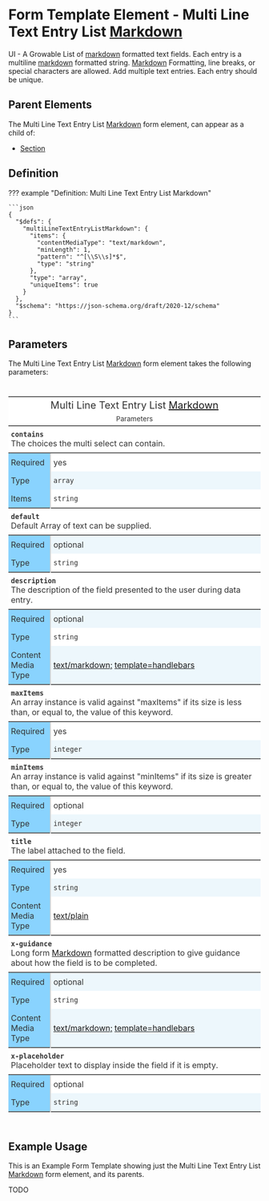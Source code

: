 # Form Template Element - Multi Line Text Entry List [Markdown][CommonMark]

UI - A Growable List of [markdown][CommonMark] formatted text fields.
Each entry is a multiline [markdown][CommonMark] formatted string.
[Markdown][CommonMark] Formatting, line breaks, or special characters are allowed.
Add multiple text entries.
Each entry should be unique.

## Parent Elements

The Multi Line Text Entry List [Markdown][CommonMark] form element, can appear as a child of:

* [Section](section.md)

## Definition

<!-- markdownlint-disable MD013 MD046 max-one-sentence-per-line -->
??? example "Definition: Multi Line Text Entry List Markdown"

    ```json
    {
      "$defs": {
        "multiLineTextEntryListMarkdown": {
          "items": {
            "contentMediaType": "text/markdown",
            "minLength": 1,
            "pattern": "^[\\S\\s]*$",
            "type": "string"
          },
          "type": "array",
          "uniqueItems": true
        }
      },
      "$schema": "https://json-schema.org/draft/2020-12/schema"
    }
    ```
<!-- markdownlint-enable MD013 MD046 max-one-sentence-per-line -->

## Parameters

The Multi Line Text Entry List [Markdown][CommonMark] form element takes the following parameters:

<!---HTML START-->
<!-- markdownlint-disable -->
<div id="element_Multi_Line_Text_Entry_List_Markdown_parameters" style="padding-left:0px;padding-right:0px;padding-top:10px;padding-bottom:10px;overflow-x:auto;overflow-y:auto;width:100%;height:auto;">
<style>
#element_Multi_Line_Text_Entry_List_Markdown_parameters table {
          font-family: -apple-system, BlinkMacSystemFont, 'Segoe UI', Roboto, Oxygen, Ubuntu, Cantarell, 'Helvetica Neue', 'Fira Sans', 'Droid Sans', Arial, sans-serif;
          -webkit-font-smoothing: antialiased;
          -moz-osx-font-smoothing: grayscale;
        }

#element_Multi_Line_Text_Entry_List_Markdown_parameters thead, tbody, tfoot, tr, td, th { border-style: none; }
 tr { background-color: transparent; }
#element_Multi_Line_Text_Entry_List_Markdown_parameters p { margin: 0; padding: 0; }
 #element_Multi_Line_Text_Entry_List_Markdown_parameters .gt_table { display: table; border-collapse: collapse; line-height: normal; margin-left: auto; margin-right: auto; color: #333333; font-size: 16px; font-weight: normal; font-style: normal; background-color: #FFFFFF; width: 100%; border-top-style: solid; border-top-width: 2px; border-top-color: #5F5F5F; border-right-style: none; border-right-width: 2px; border-right-color: #D3D3D3; border-bottom-style: solid; border-bottom-width: 2px; border-bottom-color: #5F5F5F; border-left-style: none; border-left-width: 2px; border-left-color: #D3D3D3; }
 #element_Multi_Line_Text_Entry_List_Markdown_parameters .gt_caption { padding-top: 4px; padding-bottom: 4px; }
 #element_Multi_Line_Text_Entry_List_Markdown_parameters .gt_title { color: #333333; font-size: 125%; font-weight: initial; padding-top: 4px; padding-bottom: 4px; padding-left: 5px; padding-right: 5px; border-bottom-color: #FFFFFF; border-bottom-width: 0; }
 #element_Multi_Line_Text_Entry_List_Markdown_parameters .gt_subtitle { color: #333333; font-size: 85%; font-weight: initial; padding-top: 3px; padding-bottom: 5px; padding-left: 5px; padding-right: 5px; border-top-color: #FFFFFF; border-top-width: 0; }
 #element_Multi_Line_Text_Entry_List_Markdown_parameters .gt_heading { background-color: #FFFFFF; text-align: center; border-bottom-color: #FFFFFF; border-left-style: none; border-left-width: 1px; border-left-color: #D3D3D3; border-right-style: none; border-right-width: 1px; border-right-color: #D3D3D3; }
 #element_Multi_Line_Text_Entry_List_Markdown_parameters .gt_bottom_border { border-bottom-style: solid; border-bottom-width: 2px; border-bottom-color: #5F5F5F; }
 #element_Multi_Line_Text_Entry_List_Markdown_parameters .gt_col_headings { border-top-style: solid; border-top-width: 2px; border-top-color: #5F5F5F; border-bottom-style: solid; border-bottom-width: 2px; border-bottom-color: #5F5F5F; border-left-style: none; border-left-width: 1px; border-left-color: #D3D3D3; border-right-style: none; border-right-width: 1px; border-right-color: #D3D3D3; }
 #element_Multi_Line_Text_Entry_List_Markdown_parameters .gt_col_heading { color: #FFFFFF; background-color: #0076BA; font-size: 100%; font-weight: normal; text-transform: inherit; border-left-style: none; border-left-width: 1px; border-left-color: #D3D3D3; border-right-style: none; border-right-width: 1px; border-right-color: #D3D3D3; vertical-align: bottom; padding-top: 5px; padding-bottom: 5px; padding-left: 5px; padding-right: 5px; overflow-x: hidden; }
 #element_Multi_Line_Text_Entry_List_Markdown_parameters .gt_column_spanner_outer { color: #FFFFFF; background-color: #0076BA; font-size: 100%; font-weight: normal; text-transform: inherit; padding-top: 0; padding-bottom: 0; padding-left: 4px; padding-right: 4px; }
 #element_Multi_Line_Text_Entry_List_Markdown_parameters .gt_column_spanner_outer:first-child { padding-left: 0; }
 #element_Multi_Line_Text_Entry_List_Markdown_parameters .gt_column_spanner_outer:last-child { padding-right: 0; }
 #element_Multi_Line_Text_Entry_List_Markdown_parameters .gt_column_spanner { border-bottom-style: solid; border-bottom-width: 2px; border-bottom-color: #5F5F5F; vertical-align: bottom; padding-top: 5px; padding-bottom: 5px; overflow-x: hidden; display: inline-block; width: 100%; }
 #element_Multi_Line_Text_Entry_List_Markdown_parameters .gt_spanner_row { border-bottom-style: hidden; }
 #element_Multi_Line_Text_Entry_List_Markdown_parameters .gt_group_heading { padding-top: 8px; padding-bottom: 8px; padding-left: 5px; padding-right: 5px; color: #333333; background-color: #FFFFFF; font-size: 100%; font-weight: initial; text-transform: inherit; border-top-style: solid; border-top-width: 2px; border-top-color: #5F5F5F; border-bottom-style: solid; border-bottom-width: 2px; border-bottom-color: #5F5F5F; border-left-style: none; border-left-width: 1px; border-left-color: #D3D3D3; border-right-style: none; border-right-width: 1px; border-right-color: #D3D3D3; vertical-align: middle; text-align: left; }
 #element_Multi_Line_Text_Entry_List_Markdown_parameters .gt_empty_group_heading { padding: 0.5px; color: #333333; background-color: #FFFFFF; font-size: 100%; font-weight: initial; border-top-style: solid; border-top-width: 2px; border-top-color: #5F5F5F; border-bottom-style: solid; border-bottom-width: 2px; border-bottom-color: #5F5F5F; vertical-align: middle; }
 #element_Multi_Line_Text_Entry_List_Markdown_parameters .gt_from_md> :first-child { margin-top: 0; }
 #element_Multi_Line_Text_Entry_List_Markdown_parameters .gt_from_md> :last-child { margin-bottom: 0; }
 #element_Multi_Line_Text_Entry_List_Markdown_parameters .gt_row { padding-top: 8px; padding-bottom: 8px; padding-left: 5px; padding-right: 5px; margin: 10px; border-top-style: none; border-top-width: 1px; border-top-color: #D5D5D5; border-left-style: none; border-left-width: 1px; border-left-color: #D5D5D5; border-right-style: none; border-right-width: 1px; border-right-color: #D5D5D5; vertical-align: middle; overflow-x: hidden; }
 #element_Multi_Line_Text_Entry_List_Markdown_parameters .gt_stub { color: #333333; background-color: #89D3FE; font-size: 100%; font-weight: initial; text-transform: inherit; border-right-style: solid; border-right-width: 2px; border-right-color: #D5D5D5; padding-left: 5px; padding-right: 5px; }
 #element_Multi_Line_Text_Entry_List_Markdown_parameters .gt_stub_row_group { color: #333333; background-color: #FFFFFF; font-size: 100%; font-weight: initial; text-transform: inherit; border-right-style: solid; border-right-width: 2px; border-right-color: #D3D3D3; padding-left: 5px; padding-right: 5px; vertical-align: top; }
 #element_Multi_Line_Text_Entry_List_Markdown_parameters .gt_row_group_first td { border-top-width: 2px; }
 #element_Multi_Line_Text_Entry_List_Markdown_parameters .gt_row_group_first th { border-top-width: 2px; }
 #element_Multi_Line_Text_Entry_List_Markdown_parameters .gt_striped { background-color: #EDF7FC; }
 #element_Multi_Line_Text_Entry_List_Markdown_parameters .gt_table_body { border-top-style: solid; border-top-width: 2px; border-top-color: #5F5F5F; border-bottom-style: solid; border-bottom-width: 2px; border-bottom-color: #5F5F5F; }
 #element_Multi_Line_Text_Entry_List_Markdown_parameters .gt_sourcenotes { color: #333333; background-color: #FFFFFF; border-bottom-style: none; border-bottom-width: 2px; border-bottom-color: #D3D3D3; border-left-style: none; border-left-width: 2px; border-left-color: #D3D3D3; border-right-style: none; border-right-width: 2px; border-right-color: #D3D3D3; }
 #element_Multi_Line_Text_Entry_List_Markdown_parameters .gt_sourcenote { font-size: 90%; padding-top: 4px; padding-bottom: 4px; padding-left: 5px; padding-right: 5px; text-align: left; }
 #element_Multi_Line_Text_Entry_List_Markdown_parameters .gt_left { text-align: left; }
 #element_Multi_Line_Text_Entry_List_Markdown_parameters .gt_center { text-align: center; }
 #element_Multi_Line_Text_Entry_List_Markdown_parameters .gt_right { text-align: right; font-variant-numeric: tabular-nums; }
 #element_Multi_Line_Text_Entry_List_Markdown_parameters .gt_font_normal { font-weight: normal; }
 #element_Multi_Line_Text_Entry_List_Markdown_parameters .gt_font_bold { font-weight: bold; }
 #element_Multi_Line_Text_Entry_List_Markdown_parameters .gt_font_italic { font-style: italic; }
 #element_Multi_Line_Text_Entry_List_Markdown_parameters .gt_super { font-size: 65%; }
 #element_Multi_Line_Text_Entry_List_Markdown_parameters .gt_footnote_marks { font-size: 75%; vertical-align: 0.4em; position: initial; }
 #element_Multi_Line_Text_Entry_List_Markdown_parameters .gt_asterisk { font-size: 100%; vertical-align: 0; }

</style>
<table style="table-layout: fixed;; width: 100%" class="gt_table" data-quarto-disable-processing="false" data-quarto-bootstrap="false">
<colgroup>
  <col style="width:10%;"/>
  <col style="width:50%;"/>
</colgroup>

<thead>

  <tr class="gt_heading">
    <td colspan="2" class="gt_heading gt_title gt_font_normal">Multi Line Text Entry List <a href="https://spec.commonmark.org/0.31.2/">Markdown</a></td>
  </tr>
  <tr class="gt_heading">
    <td colspan="2" class="gt_heading gt_subtitle gt_font_normal gt_bottom_border">

Parameters

</td>
  </tr>

</thead>
<tbody class="gt_table_body">
  <tr class="gt_group_heading_row">
    <th class="gt_group_heading" colspan="2"><strong><code>contains</code></strong><br>The choices the multi select can contain.</th>
  </tr>
  <tr>
    <th class="gt_row gt_left gt_stub">Required</th>
    <td class="gt_row gt_left">yes</td>
  </tr>
  <tr>
    <th class="gt_row gt_left gt_stub">Type</th>
    <td class="gt_row gt_left gt_striped"><code>array</code></td>
  </tr>
  <tr>
    <th class="gt_row gt_left gt_stub">Items</th>
    <td class="gt_row gt_left"><code>string</code></td>
  </tr>
  <tr class="gt_group_heading_row">
    <th class="gt_group_heading" colspan="2"><strong><code>default</code></strong><br>Default Array of text can be supplied.</th>
  </tr>
  <tr>
    <th class="gt_row gt_left gt_stub">Required</th>
    <td class="gt_row gt_left gt_striped">optional</td>
  </tr>
  <tr>
    <th class="gt_row gt_left gt_stub">Type</th>
    <td class="gt_row gt_left"><code>string</code></td>
  </tr>
  <tr class="gt_group_heading_row">
    <th class="gt_group_heading" colspan="2"><strong><code>description</code></strong><br>The description of the field presented to the user during data entry.</th>
  </tr>
  <tr>
    <th class="gt_row gt_left gt_stub">Required</th>
    <td class="gt_row gt_left gt_striped">optional</td>
  </tr>
  <tr>
    <th class="gt_row gt_left gt_stub">Type</th>
    <td class="gt_row gt_left"><code>string</code></td>
  </tr>
  <tr>
    <th class="gt_row gt_left gt_stub">Content Media Type</th>
    <td class="gt_row gt_left gt_striped"><a href="https://spec.commonmark.org/0.31.2/">text/markdown;</a> <a href="https://handlebarsjs.com/">template=handlebars</a></td>
  </tr>
  <tr class="gt_group_heading_row">
    <th class="gt_group_heading" colspan="2"><strong><code>maxItems</code></strong><br>An array instance is valid against &quot;maxItems&quot; if its size is less than, or equal to, the value of this keyword.</th>
  </tr>
  <tr>
    <th class="gt_row gt_left gt_stub">Required</th>
    <td class="gt_row gt_left">yes</td>
  </tr>
  <tr>
    <th class="gt_row gt_left gt_stub">Type</th>
    <td class="gt_row gt_left gt_striped"><code>integer</code></td>
  </tr>
  <tr class="gt_group_heading_row">
    <th class="gt_group_heading" colspan="2"><strong><code>minItems</code></strong><br>An array instance is valid against &quot;minItems&quot; if its size is greater than, or equal to, the value of this keyword.</th>
  </tr>
  <tr>
    <th class="gt_row gt_left gt_stub">Required</th>
    <td class="gt_row gt_left">optional</td>
  </tr>
  <tr>
    <th class="gt_row gt_left gt_stub">Type</th>
    <td class="gt_row gt_left gt_striped"><code>integer</code></td>
  </tr>
  <tr class="gt_group_heading_row">
    <th class="gt_group_heading" colspan="2"><strong><code>title</code></strong><br>The label attached to the field.</th>
  </tr>
  <tr>
    <th class="gt_row gt_left gt_stub">Required</th>
    <td class="gt_row gt_left">yes</td>
  </tr>
  <tr>
    <th class="gt_row gt_left gt_stub">Type</th>
    <td class="gt_row gt_left gt_striped"><code>string</code></td>
  </tr>
  <tr>
    <th class="gt_row gt_left gt_stub">Content Media Type</th>
    <td class="gt_row gt_left"><a href="https://www.rfc-editor.org/rfc/rfc2046.html">text/plain</a></td>
  </tr>
  <tr class="gt_group_heading_row">
    <th class="gt_group_heading" colspan="2"><strong><code>x-guidance</code></strong><br>Long form <a href="https://spec.commonmark.org/0.31.2/">Markdown</a> formatted description to give guidance about how the field is to be completed.</th>
  </tr>
  <tr>
    <th class="gt_row gt_left gt_stub">Required</th>
    <td class="gt_row gt_left gt_striped">optional</td>
  </tr>
  <tr>
    <th class="gt_row gt_left gt_stub">Type</th>
    <td class="gt_row gt_left"><code>string</code></td>
  </tr>
  <tr>
    <th class="gt_row gt_left gt_stub">Content Media Type</th>
    <td class="gt_row gt_left gt_striped"><a href="https://spec.commonmark.org/0.31.2/">text/markdown;</a> <a href="https://handlebarsjs.com/">template=handlebars</a></td>
  </tr>
  <tr class="gt_group_heading_row">
    <th class="gt_group_heading" colspan="2"><strong><code>x-placeholder</code></strong><br>Placeholder text to display inside the field if it is empty.</th>
  </tr>
  <tr>
    <th class="gt_row gt_left gt_stub">Required</th>
    <td class="gt_row gt_left">optional</td>
  </tr>
  <tr>
    <th class="gt_row gt_left gt_stub">Type</th>
    <td class="gt_row gt_left gt_striped"><code>string</code></td>
  </tr>
</tbody>


</table>

</div>


<!-- markdownlint-enable -->
<!---HTML END-->

## Example Usage

This is an Example Form Template showing just the Multi Line Text Entry List [Markdown][CommonMark] form element, and its parents.

TODO

[CommonMark]: https://spec.commonmark.org/0.31.2/
